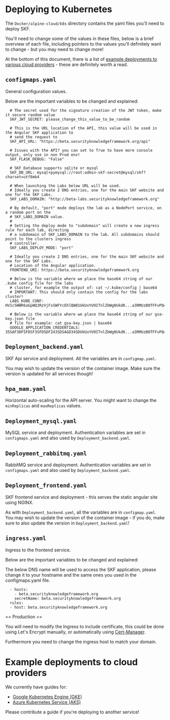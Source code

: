 # Deploying to Kubernetes

The `Docker/alpine-cloud/k8s` directory contains the yaml files you'll need to deploy SKF.

You'll need to change some of the values in these files, below is a brief overview of each file,
including pointers to the values you'll definitely want to change - but you may need to change more!

At the bottom of this document, there is a list of [example deployments to various cloud
providers](#Example-deployments-to-cloud-providers) - these are definitely worth a read.

## `configmaps.yaml`

General configuration values.

Below are the important variables to be changed and explained:

```
  # The secret used for the signature creation of the JWT token, make it secure random value
  SKF_JWT_SECRET: please_change_this_value_to_be_random
```
```
  # This is the URL location of the API, this value will be used in the Angular SKF application to
  # send the request to
  SKF_API_URL: "https://beta.securityknowledgeframework.org/api"
```
```
  # Issues with the API? you can set to True to have more console output, only use in non Prod env!
  SKF_FLASK_DEBUG: "False"
```
```
  # SKF Database supports sqlite or mysql
  SKF_DB_URL: mysql+pymysql://root:admin-skf-secret@mysql/skf?charset=utf8mb4
```
```
  # When launching the Labs below URL will be used.
  # Ideally you create 2 DNS entries, one for the main SKF website and one for the SKF Labs.
  SKF_LABS_DOMAIN: "http://beta-labs.securityknowledgeframework.org"
```
```
  # By default, "port" mode deploys the lab as a NodePort service, on a random port on the
  # SKF_LABS_DOMAIN value.
  #
  # Setting the deploy mode to "subdomain" will create a new ingress rule for each lab, directing
  # a subdomain of SKF_LABS_DOMAIN to the lab. All subdomains should point to the clusters ingress
  # controller.
  SKF_LABS_DEPLOY_MODE: "port"
```
```
  # Ideally you create 2 DNS entries, one for the main SKF website and one for the SKF Labs.
  # Location of the Angular application.
  FRONTEND_URI: https://beta.securityknowledgeframework.org
```
```
  # Below is the variable where we place the base64 string of our .kube config file for the labs
  # cluster, for example the output of: cat ~/.kube/config | base64
  # IMPORTANT: This should only contain the config for the labs cluster!
  LABS_KUBE_CONF: HV1c5WWR6aGpWQ3RzVjFsSWFYcEhlQW81UkUxYU9ITnlZbWg0UkdK...a3RMUzB0TFFvPQ==
```
```
  # Below is the variable where we place the base64 string of our gsa-key.json file
  # file for example: cat gsa-key.json | base64
  GOOGLE_APPLICATION_CREDENTIALS: 35SAF3DFSFDSF3SFDSDF243SDSAGD34SDUkUxYU9ITnlZbWg0UkdK...a3RMUzB0TFFvPQ==
```

## `Deployment_backend.yaml`

SKF Api service and deployment. All the variables are in `configmap.yaml`.

You may wish to update the version of the container image. Make sure the version is updated for all
services though!

## `hpa_mam.yaml`

Horizontal auto-scaling for the API server. You might want to change the `minReplicas` and
`maxReplicas` values.

## `Deployment_mysql.yaml`

MySQL service and deployment. Authentication variables are set in `configmaps.yaml` and also used by
`Deployment_backend.yaml`.

## `Deployment_rabbitmq.yaml`

RabbitMQ service and deployment. Authentication variables are set in `configmaps.yaml` and also used
by `Deployment_backend.yaml`.

## `Deployment_frontend.yaml`

SKF frontend service and deployment - this serves the static angular site using NGINX.

As with `Deployment_backend.yaml`, all the variables are in `configmap.yaml`. You may wish to update
the version of the container image - if you do, make sure to also update the version in
`Deployment_backend.yaml`!

## `ingress.yaml`

Ingress to the frontend service.

Below are the important variables to be changed and explained:

The below DNS name will be used to access the SKF application, please change it to your hostname and
the same ones you used in the configmaps.yaml file.

```
  - hosts:
    - beta.securityknowledgeframework.org
    secretName: beta.securityknowledgeframework.org
  rules:
  - host: beta.securityknowledgeframework.org
```

== Production ==

You will need to modify the Ingress to include certificate, this could be done using Let's Encrypt
manually, or automatically using
[Cert-Manager](https://cert-manager.io/docs/installation/kubernetes/).

Furthermore you need to change the ingress host to match your domain.

# Example deployments to cloud providers

We currently have guides for:
- [Google Kubernetes Engine (GKE)](GCP.md)
- [Azure Kubernetes Service (AKS)](Azure.md)

Please contribute a guide if you're deploying to another service!
